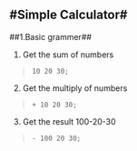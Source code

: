 #Simple Calculator#
--------------------

##1.Basic grammer##

1) Get the sum of numbers  

>`10 20 30;`  


2) Get the multiply of numbers  
>`+ 10 20 30;`  


3) Get the result 100-20-30  
>`- 100 20 30;`   
